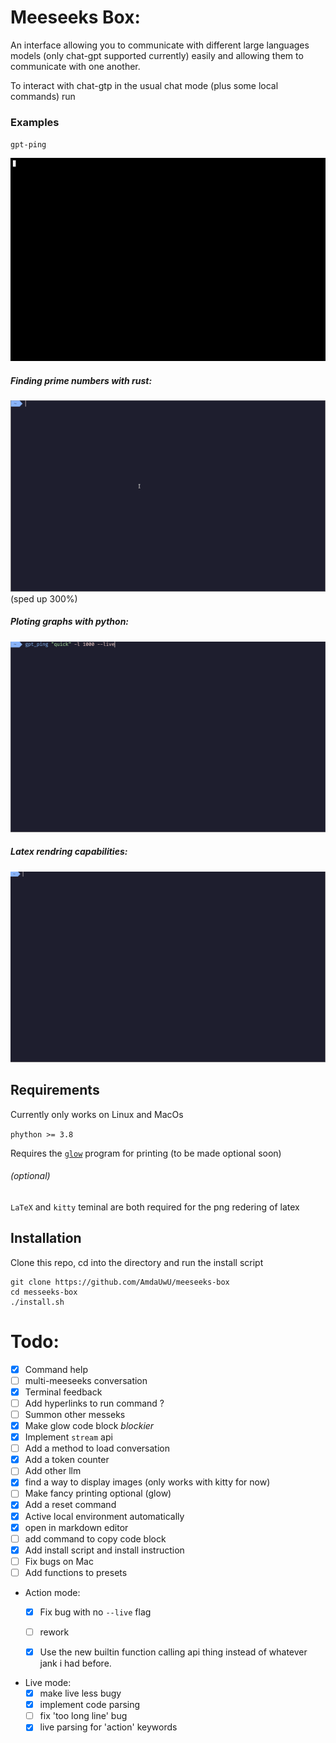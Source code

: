 # Meeseeks Box:
An interface allowing you to communicate with different large languages models (only chat-gpt supported currently) easily and allowing them to communicate with one another.

To interact with chat-gtp in the usual chat mode (plus some local commands) run 


### Examples

`gpt-ping`

![demonstration of gpt-ping](ressources/images/gpt-ping_demo.gif)
##### Finding prime numbers with rust:
![demonstration of building an running a rust program](ressources/images/run_rust_exemple.gif)
(sped up 300%)
##### Ploting graphs with python:
![ploting stock charts in seconds](ressources/images/plot_stonks.gif)
##### Latex rendring capabilities:
![latex_rendering](ressources/images/latex_rendering.gif)


## Requirements

Currently only works on Linux and MacOs 

`phython >= 3.8`

Requires the [`glow`](https://github.com/charmbracelet/glow) program for printing (to be made optional soon)



###### (optional)
`LaTeX` and `kitty` teminal are both required for the png redering of latex


## Installation

Clone this repo, cd into the directory and run the install script

```
git clone https://github.com/AmdaUwU/meeseeks-box
cd messeeks-box
./install.sh
```



# Todo:
- [x] Command help
- [ ] multi-meeseeks conversation
- [x] Terminal feedback
- [ ] Add hyperlinks to run command ?
- [ ] Summon other messeks
- [x] Make glow code block *blockier* 
- [x] Implement `stream` api
- [ ] Add a method to load conversation
- [x] Add a token counter
- [ ] Add other llm
- [x] find a way to display images (only works with kitty for now)
- [ ] Make fancy printing optional (glow)
- [x] Add a reset command 
- [x] Active local environment automatically 
- [x] open in markdown editor
- [ ] add command to copy code block
- [x] Add install script and install instruction
- [ ] Fix bugs on Mac
- [ ] Add functions to presets

- Action mode:
    - [x] Fix bug with no `--live` flag
    - [ ] rework
    - [x] Use the new builtin function calling api thing instead of whatever jank i had before.


- Live mode:
	- [x] make live less bugy
	- [x] implement code parsing
    - [ ] fix 'too long line' bug
    - [x] live parsing for 'action' keywords
